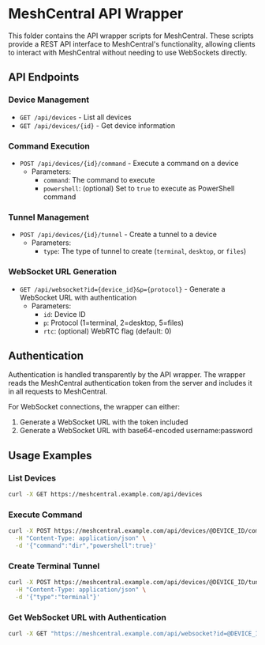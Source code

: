 # MeshCentral API Wrapper

This folder contains the API wrapper scripts for MeshCentral. These scripts provide a REST API interface to MeshCentral's functionality, allowing clients to interact with MeshCentral without needing to use WebSockets directly.

## API Endpoints

### Device Management

- `GET /api/devices` - List all devices
- `GET /api/devices/{id}` - Get device information

### Command Execution

- `POST /api/devices/{id}/command` - Execute a command on a device
  - Parameters:
    - `command`: The command to execute
    - `powershell`: (optional) Set to `true` to execute as PowerShell command

### Tunnel Management

- `POST /api/devices/{id}/tunnel` - Create a tunnel to a device
  - Parameters:
    - `type`: The type of tunnel to create (`terminal`, `desktop`, or `files`)

### WebSocket URL Generation

- `GET /api/websocket?id={device_id}&p={protocol}` - Generate a WebSocket URL with authentication
  - Parameters:
    - `id`: Device ID
    - `p`: Protocol (1=terminal, 2=desktop, 5=files)
    - `rtc`: (optional) WebRTC flag (default: 0)

## Authentication

Authentication is handled transparently by the API wrapper. The wrapper reads the MeshCentral authentication token from the server and includes it in all requests to MeshCentral.

For WebSocket connections, the wrapper can either:
1. Generate a WebSocket URL with the token included
2. Generate a WebSocket URL with base64-encoded username:password

## Usage Examples

### List Devices

```bash
curl -X GET https://meshcentral.example.com/api/devices
```

### Execute Command

```bash
curl -X POST https://meshcentral.example.com/api/devices/@DEVICE_ID/command \
  -H "Content-Type: application/json" \
  -d '{"command":"dir","powershell":true}'
```

### Create Terminal Tunnel

```bash
curl -X POST https://meshcentral.example.com/api/devices/@DEVICE_ID/tunnel \
  -H "Content-Type: application/json" \
  -d '{"type":"terminal"}'
```

### Get WebSocket URL with Authentication

```bash
curl -X GET "https://meshcentral.example.com/api/websocket?id=@DEVICE_ID&p=1"
```
